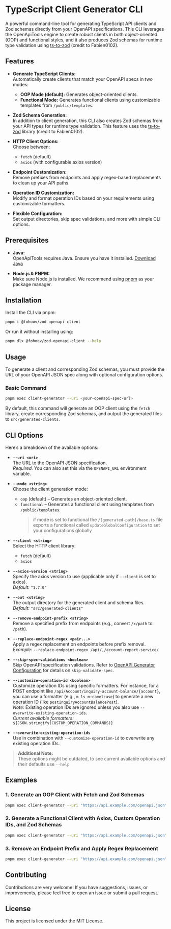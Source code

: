 # TypeScript Client Generator CLI

A powerful command-line tool for generating TypeScript API clients and Zod schemas directly from your OpenAPI specifications. This CLI leverages the OpenApiTools engine to create robust clients in both object-oriented (OOP) and functional styles, and it also produces Zod schemas for runtime type validation using [ts-to-zod](https://github.com/fabien0102/ts-to-zod) (credit to Fabien0102).

## Features

- **Generate TypeScript Clients:**  
  Automatically create clients that match your OpenAPI specs in two modes:

  - **OOP Mode (default):** Generates object-oriented clients.
  - **Functional Mode:** Generates functional clients using customizable templates from `/public/templates`.

- **Zod Schema Generation:**  
  In addition to client generation, this CLI also creates Zod schemas from your API types for runtime type validation. This feature uses the [ts-to-zod](https://github.com/fabien0102/ts-to-zod) library (credit to Fabien0102).

- **HTTP Client Options:**  
  Choose between:

  - `fetch` (default)
  - `axios` (with configurable axios version)

- **Endpoint Customization:**  
  Remove prefixes from endpoints and apply regex-based replacements to clean up your API paths.

- **Operation ID Customization:**  
  Modify and format operation IDs based on your requirements using customizable formatters.

- **Flexible Configuration:**  
  Set output directories, skip spec validations, and more with simple CLI options.

## Prerequisites

- **Java:**  
  OpenApiTools requires Java. Ensure you have it installed. [Download Java](https://www.oracle.com/java/technologies/downloads/)

- **Node.js & PNPM:**  
  Make sure Node.js is installed. We recommend using [pnpm](https://pnpm.io/) as your package manager.

## Installation

Install the CLI via pnpm:

```bash
pnpm i @fohoov/zod-openapi-client
```

Or run it without installing using:

```bash
pnpm dlx @fohoov/zod-openapi-client --help
```

## Usage

To generate a client and corresponding Zod schemas, you must provide the URL of your OpenAPI JSON spec along with optional configuration options.

### Basic Command

```bash
pnpm exec client-generator --uri <your-openapi-spec-url>
```

By default, this command will generate an OOP client using the `fetch` library, create corresponding Zod schemas, and output the generated files to `src/generated-clients`.

## CLI Options

Here’s a breakdown of the available options:

- **`--uri <uri>`**  
  The URL to the OpenAPI JSON specification.  
  _Required._ You can also set this via the `OPENAPI_URL` environment variable.

- **`--mode <string>`**  
  Choose the client generation mode:

  - `oop` (default) – Generates an object-oriented client.
  - `functional` – Generates a functional client using templates from `/public/templates`.
    > if mode is set to functional the `/[generated-path]/base.ts` file exports a functional called `updateGlobalConfiguration` to set your configurations globally

- **`--client <string>`**  
  Select the HTTP client library:

  - `fetch` (default)
  - `axios`

- **`--axios-version <string>`**  
  Specify the axios version to use (applicable only if `--client` is set to axios).  
  _Default:_ `"1.7.0"`

- **`--out <string>`**  
  The output directory for the generated client and schema files.  
  _Default:_ `"src/generated-clients"`

- **`--remove-endpoint-prefix <string>`**  
  Remove a specified prefix from endpoints (e.g., convert `/x/path` to `/path`).

- **`--replace-endpoint-regex <pair...>`**  
  Apply a regex replacement on endpoints before prefix removal.  
  _Example:_ `--replace-endpoint-regex /api/,/account-report-service/`

- **`--skip-spec-validations <boolean>`**  
  Skip OpenAPI specification validations. Refer to [OpenAPI Generator Configuration](https://openapi-generator.tech/docs/configuration/) for details on `skip-validate-spec`.

- **`--customize-operation-id <boolean>`**  
  Customize operation IDs using specific formatters. For instance, for a POST endpoint like `/api/Account/inquiry-account-balance/{account}`, you can use a formatter (e.g., `m_ls_m:camelcase`) to generate a new operation ID (like `postInquiryAccountBalancePost`).  
  _Note:_ Existing operation IDs are ignored unless you also use `--overwrite-existing-operation-ids`.  
  _Current available formatters:_ `${JSON.stringify(CUSTOM_OPERATION_COMMANDS)}`

- **`--overwrite-existing-operation-ids`**  
  Use in combination with `--customize-operation-id` to overwrite any existing operation IDs.

> **Additional Note:**  
> These options might be outdated, to see current available options and their defaults use `--help`

## Examples

### 1. Generate an OOP Client with Fetch and Zod Schemas

```bash
pnpm exec client-generator --uri "https://api.example.com/openapi.json" --mode oop --client fetch --out "./generated-client"
```

### 2. Generate a Functional Client with Axios, Custom Operation IDs, and Zod Schemas

```bash
pnpm exec client-generator --uri "https://api.example.com/openapi.json" --mode functional --client axios --axios-version "1.7.0"
```

### 3. Remove an Endpoint Prefix and Apply Regex Replacement

```bash
pnpm exec client-generator --uri "https://api.example.com/openapi.json" --remove-endpoint-prefix "/v1" --replace-endpoint-regex "/api/,/account-report-service/"
```

## Contributing

Contributions are very welcome! If you have suggestions, issues, or improvements, please feel free to open an issue or submit a pull request.

## License

This project is licensed under the MIT License.
